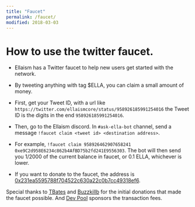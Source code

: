 ```yaml
---
title: "Faucet"
permalink: /faucet/
modified: 2018-03-03
---
```

# How to use the twitter faucet.

- Ellaism has a Twitter faucet to help new users get started with the network. 
- By tweeting anything with tag $ELLA, you can claim a small amount of money. 

- First, get your Tweet ID, with a url like `https://twitter.com/ellaismcore/status/958926185991254016` the Tweet ID is the digits in the end `958926185991254016`. 

- Then, go to the Ellaism discord. In `#ask-ella-bot` channel, send a message `!faucet claim <tweet id> <destination address>`. 

- For example, `!faucet claim 958926462907658241 0xe9C2d958E6234c862b4AfBD75b2fd241E9556303`. The bot will then send you 1/2000 of the current balance in faucet, or 0.1 ELLA, whichever is lower. 

- If you want to donate to the faucet, the address is
[0x231ea5595788f704522c630a22c0b7cc49318ef6](https://explorer.ellaism.org/addr/0x231ea5595788f704522c630a22c0b7cc49318ef6).

Special thanks to [TBates](https://keybase.io/tbates76) and [Buzzkillb](https://keybase.io/buzzkillb) for the initial donations that made the faucet possible. And [Dev Pool](https://pool.ellaism.org) sponsors the transaction fees.
